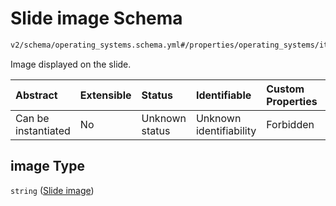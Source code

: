 # Slide image Schema

```txt
v2/schema/operating_systems.schema.yml#/properties/operating_systems/items/properties/slideshow/items/properties/image
```

Image displayed on the slide.

| Abstract            | Extensible | Status         | Identifiable            | Custom Properties | Additional Properties | Access Restrictions | Defined In                                                          |
| :------------------ | :--------- | :------------- | :---------------------- | :---------------- | :-------------------- | :------------------ | :------------------------------------------------------------------ |
| Can be instantiated | No         | Unknown status | Unknown identifiability | Forbidden         | Allowed               | none                | [device.schema.json*](../device.schema.json "open original schema") |

## image Type

`string` ([Slide image](device-properties-operating-systems-operating-system-properties-slideshow-slide-properties-slide-image.md))
